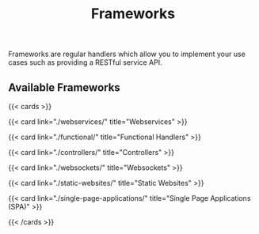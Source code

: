 ﻿---
title: Frameworks
weight: 2
cascade:
  type: docs
---

Frameworks are regular handlers which allow you to implement your use cases
such as providing a RESTful service API.

## Available Frameworks

{{< cards >}}

  {{< card link="./webservices/" title="Webservices" >}}
  
  {{< card link="./functional/" title="Functional Handlers" >}}
  
  {{< card link="./controllers/" title="Controllers" >}}

  {{< card link="./websockets/" title="Websockets" >}}
  
  {{< card link="./static-websites/" title="Static Websites" >}}
  
  {{< card link="./single-page-applications/" title="Single Page Applications (SPA)" >}}

{{< /cards >}}
